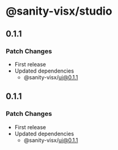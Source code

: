 # @sanity-visx/studio

## 0.1.1

### Patch Changes

- First release
- Updated dependencies
  - @sanity-visx/ui@0.1.1

## 0.1.1

### Patch Changes

- First release
- Updated dependencies
  - @sanity-visx/ui@0.1.1
